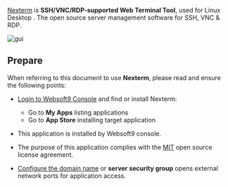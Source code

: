 [Nexterm](https://docs.nexterm.dev) is **SSH/VNC/RDP-supported  Web Terminal Tool**, used for Linux Desktop . The open source server management software for SSH, VNC & RDP.


![gui](https://libs.websoft9.com/Websoft9/DocsPicture/zh/nexterm/nexterm-gui-websoft9.png)


## Prepare

When referring to this document to use **Nexterm**, please read and ensure the following points:

- [Login to Websoft9 Console](./login-console) and find or install Nexterm:
  - Go to **My Apps** listing applications 
  - Go to **App Store** installing target application

- This application is installed by Websoft9 console.


- The purpose of this application complies with the [MIT](https://opensource.org/licenses/MIT) open source license agreement.


- [Configure the domain name](./domain-set) or **server security group** opens external network ports for application access.